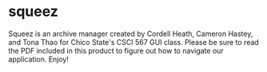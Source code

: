 squeez
======

Squeez is an archive manager created by Cordell Heath, Cameron Hastey, and Tona Thao for Chico State's CSCI 567 GUI class. Please be sure to read the PDF included in this product to figure out how to navigate our application. Enjoy!
